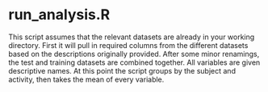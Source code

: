 # run_analysis.R

This script assumes that the relevant datasets are already in your working directory.
First it will pull in required columns from the different datasets based on the
descriptions originally provided. After some minor renamings, the test and training
datasets are combined together. All variables are given descriptive names. At this point
the script groups by the subject and activity, then takes the mean of every variable.

